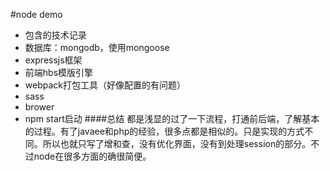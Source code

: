 #node demo
- 包含的技术记录
- 数据库：mongodb，使用mongoose
- expressjs框架
- 前端hbs模版引擎
- webpack打包工具（好像配置的有问题）
- sass
- brower
- npm start启动
####总结
都是浅显的过了一下流程，打通前后端，了解基本的过程。有了javaee和php的经验，很多点都是相似的。只是实现的方式不同。所以也就只写了增和查，没有优化界面，没有到处理session的部分。不过node在很多方面的确很简便。

